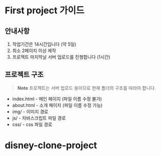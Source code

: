 # First project 가이드

## 안내사항
1. 작업기간은 14시간입니다 (약 5일)
2. 최소 2페이지 이상 제작
3. 프로젝트 마지막날 서버 업로드를 진행합니다 (1시간)

## 프로젝트 구조
> **Note** 프로젝트는 서버 업로드 용이므로 현재 폴더의 구조를 따라야 합니다.

- index.html - 메인 페이지 (파일 이름 수정 불가)
- about.html - 소개 페이지 (파일 이름 수정 가능)
- img/ - 이미지 경로
- js/ - 자바스크립트 파일 경로
- css/ - css 파일 경로


# disney-clone-project
